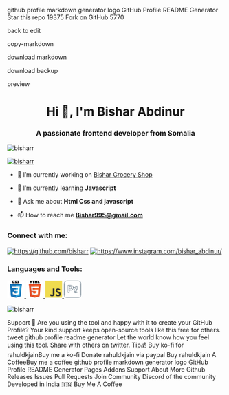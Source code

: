 github profile markdown generator logo
GitHub Profile README Generator
Star this repo
19375
Fork on GitHub
5770

back to edit

copy-markdown

download markdown

download backup

preview
<h1 align="center">Hi 👋, I'm Bishar Abdinur</h1>
<h3 align="center">A passionate frontend developer from Somalia</h3>

<p align="left"> <img src="https://komarev.com/ghpvc/?username=bisharr&label=Profile%20views&color=0e75b6&style=flat" alt="bisharr" /> </p>

<p align="left"> <a href="https://github.com/ryo-ma/github-profile-trophy"><img src="https://github-profile-trophy.vercel.app/?username=bisharr" alt="bisharr" /></a> </p>

- 🔭 I’m currently working on [Bishar Grocery Shop](https://bishargroceryshop.netlify.app/)

- 🌱 I’m currently learning **Javascript**

- 💬 Ask me about **Html Css and javascript**

- 📫 How to reach me **Bishar995@gmail.com**

<h3 align="left">Connect with me:</h3>
<p align="left">
<a href="https://dev.to/https://github.com/bisharr" target="blank"><img align="center" src="https://raw.githubusercontent.com/rahuldkjain/github-profile-readme-generator/master/src/images/icons/Social/devto.svg" alt="https://github.com/bisharr" height="30" width="40" /></a>
<a href="https://instagram.com/https://www.instagram.com/bishar_abdinur/" target="blank"><img align="center" src="https://raw.githubusercontent.com/rahuldkjain/github-profile-readme-generator/master/src/images/icons/Social/instagram.svg" alt="https://www.instagram.com/bishar_abdinur/" height="30" width="40" /></a>
</p>

<h3 align="left">Languages and Tools:</h3>
<p align="left"> <a href="https://www.w3schools.com/css/" target="_blank" rel="noreferrer"> <img src="https://raw.githubusercontent.com/devicons/devicon/master/icons/css3/css3-original-wordmark.svg" alt="css3" width="40" height="40"/> </a> <a href="https://www.w3.org/html/" target="_blank" rel="noreferrer"> <img src="https://raw.githubusercontent.com/devicons/devicon/master/icons/html5/html5-original-wordmark.svg" alt="html5" width="40" height="40"/> </a> <a href="https://developer.mozilla.org/en-US/docs/Web/JavaScript" target="_blank" rel="noreferrer"> <img src="https://raw.githubusercontent.com/devicons/devicon/master/icons/javascript/javascript-original.svg" alt="javascript" width="40" height="40"/> </a> <a href="https://www.photoshop.com/en" target="_blank" rel="noreferrer"> <img src="https://raw.githubusercontent.com/devicons/devicon/master/icons/photoshop/photoshop-line.svg" alt="photoshop" width="40" height="40"/> </a> </p>

<p><img align="center" src="https://github-readme-stats.vercel.app/api/top-langs?username=bisharr&show_icons=true&locale=en&layout=compact" alt="bisharr" /></p>

Support 🙏
Are you using the tool and happy with it to create your GitHub Profile?
Your kind support keeps open-source tools like this free for others.
tweet github profile readme generator
Let the world know how you feel using this tool. Share with others on twitter.
Tip💰
Buy ko-fi for rahuldkjainBuy me a ko-fi
Donate rahuldkjain via paypal
Buy rahuldkjain A CoffeeBuy me a coffee
github profile markdown generator logo
GitHub Profile README Generator
Pages
Addons
Support
About
More
Github
Releases
Issues
Pull Requests
Join Community
Discord of the community
Developed in India 🇮🇳
Buy Me A Coffee
